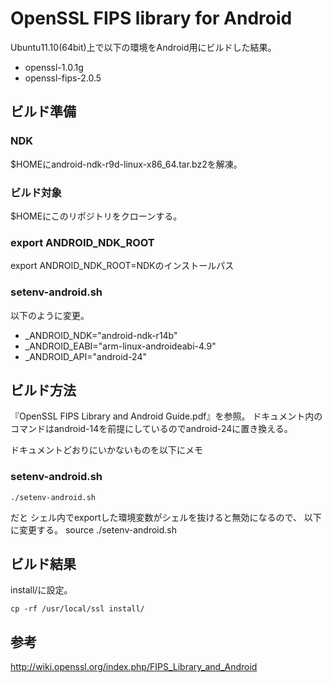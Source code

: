 OpenSSL FIPS library for Android  
================================  
Ubuntu11.10(64bit)上で以下の環境をAndroid用にビルドした結果。  

+ openssl-1.0.1g
+ openssl-fips-2.0.5

ビルド準備
-----------------
### NDK  
$HOMEにandroid-ndk-r9d-linux-x86\_64.tar.bz2を解凍。  

### ビルド対象  
$HOMEにこのリポジトリをクローンする。  

### export ANDROID_NDK_ROOT
export ANDROID_NDK_ROOT=NDKのインストールパス

### setenv-android.sh  
以下のように変更。  

+ \_ANDROID\_NDK="android-ndk-r14b"  
+ \_ANDROID\_EABI="arm-linux-androideabi-4.9"  
+ \_ANDROID\_API="android-24"  

ビルド方法  
----------
『OpenSSL FIPS Library and Android Guide.pdf』を参照。 
ドキュメント内のコマンドはandroid-14を前提にしているのでandroid-24に置き換える。  

ドキュメントどおりにいかないものを以下にメモ

### setenv-android.sh 

	./setenv-android.sh
だと シェル内でexportした環境変数がシェルを抜けると無効になるので、
以下に変更する。
	source ./setenv-android.sh

ビルド結果 
----------
install/に設定。  

	cp -rf /usr/local/ssl install/


参考  
----  
http://wiki.openssl.org/index.php/FIPS_Library_and_Android

